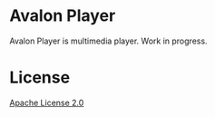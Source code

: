 # Avalon Player

Avalon Player is multimedia player. Work in progress.

# License

[Apache License 2.0](./LICENSE-2.0.txt)
